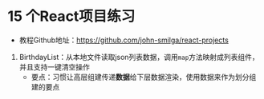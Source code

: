 # 15 个React项目练习

* 教程Github地址：https://github.com/john-smilga/react-projects


1. BirthdayList：从本地文件读取json列表数据，调用`map`方法映射成列表组件，并且支持一键清空操作
   * 要点：习惯让高层组建传递**数据**给下层数据渲染，使用数据来作为划分组建的要点